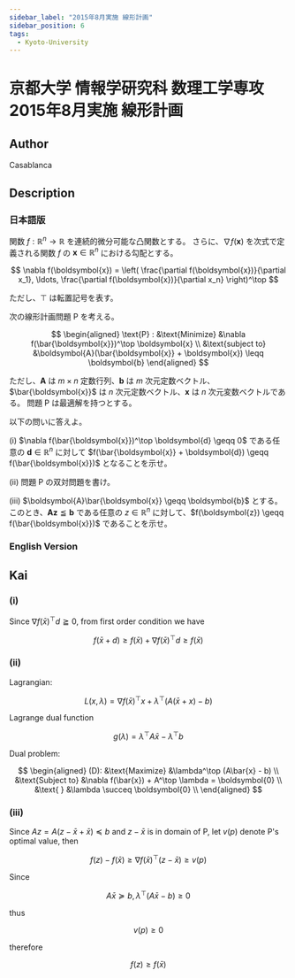 ```yaml
---
sidebar_label: "2015年8月実施 線形計画"
sidebar_position: 6
tags:
  - Kyoto-University
---
```

# 京都大学 情報学研究科 数理工学専攻 2015年8月実施 線形計画

## **Author**
Casablanca

## **Description**
### 日本語版
関数 $f : \mathbb{R}^n \rightarrow \mathbb{R}$ を連続的微分可能な凸関数とする。
さらに、$\nabla f(\boldsymbol{x})$ を次式で定義される関数 $f$ の $\boldsymbol{x} \in \mathbb{R}^n$ における勾配とする。

$$
\nabla f(\boldsymbol{x}) = \left( \frac{\partial f(\boldsymbol{x})}{\partial x_1}, \ldots, \frac{\partial f(\boldsymbol{x})}{\partial x_n} \right)^\top
$$

ただし、$\top$ は転置記号を表す。

次の線形計画問題 P を考える。

$$
\begin{aligned}
\text{P} : &\text{Minimize} &\nabla f(\bar{\boldsymbol{x}})^\top \boldsymbol{x} \\
&\text{subject to} &\boldsymbol{A}(\bar{\boldsymbol{x}} + \boldsymbol{x}) \leqq \boldsymbol{b}
\end{aligned}
$$

ただし、$\boldsymbol{A}$ は $m \times n$ 定数行列、$\boldsymbol{b}$ は $m$ 次元定数ベクトル、$\bar{\boldsymbol{x}}$ は $n$ 次元定数ベクトル、$\boldsymbol{x}$ は $n$ 次元変数ベクトルである。
問題 P は最適解を持つとする。

以下の問いに答えよ。

(i) $\nabla f(\bar{\boldsymbol{x}})^\top \boldsymbol{d} \geqq 0$ である任意の $\boldsymbol{d} \in \mathbb{R}^n$ に対して $f(\bar{\boldsymbol{x}} + \boldsymbol{d}) \geqq f(\bar{\boldsymbol{x}})$ となることを示せ。

(ii) 問題 P の双対問題を書け。

(iii) $\boldsymbol{A}\bar{\boldsymbol{x}} \geqq \boldsymbol{b}$ とする。このとき、$\boldsymbol{A} \boldsymbol{z} \leqq \boldsymbol{b}$ である任意の $z \in \mathbb{R}^n$ に対して、$f(\boldsymbol{z}) \geqq f(\bar{\boldsymbol{x}})$ であることを示せ。


### English Version


## **Kai**
### (i)
Since $\nabla f(\bar{x})^\top d \geqq 0$, from first order condition we have

$$
f(\bar{x} + d) \geq f(\bar{x}) + \nabla f(\bar{x})^\top d \geq f(\bar{x})
$$

### (ii)
Lagrangian:

$$
L(x, \lambda) = \nabla f(\bar{x})^\top x + \lambda^\top (A(\bar{x} + x) - b)
$$

Lagrange dual function

$$
g(\lambda) = \lambda ^\top A \bar{x} - \lambda^\top b
$$

Dual problem:

$$
\begin{aligned}
(D): &\text{Maximize} &\lambda^\top (A\bar{x} - b) \\
&\text{Subject to} &\nabla f(\bar{x}) + A^\top \lambda = \boldsymbol{0} \\
&\text{ } &\lambda \succeq \boldsymbol{0} \\
\end{aligned}
$$

### (iii)
Since $Az = A(z-\bar{x} + \bar{x}) \preceq b$ and $z-\bar{x}$ is in domain of P, let $v(p)$ denote P's optimal value, then

$$
f(z) - f(\bar{x}) \geq \nabla f(\bar{x})^\top (z- \bar{x}) \geq v(p)
$$

Since

$$
A\bar{x} \succeq b, \lambda ^\top (A\bar{x}-b) \geq 0
$$

thus

$$
v(p) \geq 0
$$

therefore

$$
f(z) \geq f(\bar{x})
$$
